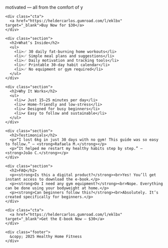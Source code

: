 
 motivated — all from the comfort of y

    <div class="cta">
      <a href="https://heldercarlos.gumroad.com/l/eklbx" target="_blank">Buy Now for $30</a>
    </div>

    <div class="section">
      <h2>What’s Inside</h2>
      <ul>
        <li>✅ 30 daily fat-burning home workouts</li>
        <li>✅ Simple meal plans and suggestions</li>
        <li>✅ Daily motivation and tracking tools</li>
        <li>✅ Printable 30-day habit calendar</li>
        <li>✅ No equipment or gym required</li>
      </ul>
    </div>

    <div class="section">
      <h2>Why It Works</h2>
      <ul>
        <li>✔️ Just 15–25 minutes per day</li>
        <li>✔️ Home-friendly and low-stress</li>
        <li>✔️ Designed for busy beginners</li>
        <li>✔️ Easy to follow and sustainable</li>
      </ul>
    </div>

    <div class="section">
      <h2>Testimonials</h2>
      <p>“I lost 6kg in just 30 days with no gym! This guide was so easy to follow.” — <strong>Rafaela M.</strong></p>
      <p>“It helped me restart my healthy habits step by step.” — <strong>João C.</strong></p>
    </div>

    <div class="section">
      <h2>FAQ</h2>
      <p><strong>Is this a digital product?</strong><br>Yes! You’ll get instant access to download the e-book.</p>
      <p><strong>Do I need any gym equipment?</strong><br>Nope. Everything can be done using your bodyweight at home.</p>
      <p><strong>Can beginners follow this?</strong><br>Absolutely. It’s created specifically for beginners.</p>
    </div>

    <div class="cta">
      <a href="https://heldercarlos.gumroad.com/l/eklbx" target="_blank">Get the E-book Now – $30</a>
    </div>

    <div class="footer">
      &copy; 2025 Healthy Home Fitness
    </div>
  </div>

</body>
</html>
